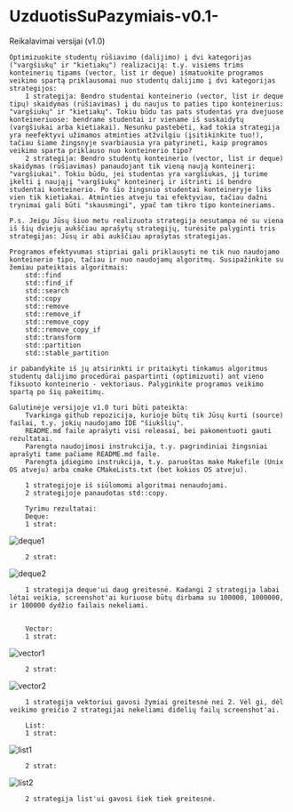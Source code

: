 # UzduotisSuPazymiais-v0.1-
Reikalavimai versijai (v1.0)

    Optimizuokite studentų rūšiavimo (dalijimo) į dvi kategorijas ("vargšiukų" ir "kietiakų") realizaciją: t.y. visiems trims konteinerių tipams (vector, list ir deque) išmatuokite programos veikimo spartą priklausomai nuo studentų dalijimo į dvi kategorijas strategijos:
        1 strategija: Bendro studentai konteinerio (vector, list ir deque tipų) skaidymas (rūšiavimas) į du naujus to paties tipo konteinerius: "vargšiukų" ir "kietiakų". Tokiu būdu tas pats studentas yra dvejuose konteineriuose: bendrame studentai ir viename iš suskaidytų (vargšiukai arba kietiakai). Nesunku pastebėti, kad tokia strategija yra neefektyvi užimamos atminties atžvilgiu (įsitikinkite tuo!), tačiau šiame žingsnyje svarbiausia yra patyrinėti, kaip programos veikimo sparta priklauso nuo konteinerio tipo?
        2 strategija: Bendro studentų konteinerio (vector, list ir deque) skaidymas (rūšiavimas) panaudojant tik vieną naują konteinerį: "vargšiukai". Tokiu būdu, jei studentas yra vargšiukas, jį turime įkelti į naująjį "vargšiukų" konteinerį ir ištrinti iš bendro studentai konteinerio. Po šio žingsnio studentai konteineryje liks vien tik kietiakai. Atminties atveju tai efektyviau, tačiau dažni trynimai gali būti "skausmingi", ypač tam tikro tipo konteineriams.

    P.s. Jeigu Jūsų šiuo metu realizuota strategija nesutampa nė su viena iš šių dviejų aukščiau aprašytų strategijų, turėsite palyginti tris strategijas: Jūsų ir abi aukščiau aprašytas strategijas.

    Programos efektyvumas stipriai gali priklausyti ne tik nuo naudojamo konteinerio tipo, tačiau ir nuo naudojamų algoritmų. Susipažinkite su žemiau pateiktais algoritmais:
        std::find
        std::find_if
        std::search
        std::copy
        std::remove
        std::remove_if
        std::remove_copy
        std::remove_copy_if
        std::transform
        std::partition
        std::stable_partition

    ir pabandykite iš jų atsirinkti ir pritaikyti tinkamus algoritmus studentų dalijimo procedūrai paspartinti (optimizuoti) ant vieno fiksuoto konteinerio - vektoriaus. Palyginkite programos veikimo spartą po šių pakeitimų.

    Galutinėje versijoje v1.0 turi būti pateikta:
        Tvarkinga github repozicija, kurioje būtų tik Jūsų kurti (source) failai, t.y. jokių naudojamo IDE "šiukšlių".
        README.md faile aprašyti visi releasai, bei pakomentuoti gauti rezultatai.
        Parengta naudojimosi instrukcija, t.y. pagrindiniai žingsniai aprašyti tame pačiame README.md faile.
        Parengta įdiegimo instrukcija, t.y. paruoštas make Makefile (Unix OS atveju) arba cmake CMakeLists.txt (bet kokios OS atveju).
        
        1 strategijoje iš siūlomomi algoritmai nenaudojami.
        2 strategijoje panaudotas std::copy.
        
        Tyrimu rezultatai:
        Deque:
        1 strat:
   ![deque1](https://user-images.githubusercontent.com/78845735/117927486-f19f7d80-b302-11eb-8072-bcd00deaf2dc.png)
   
        2 strat:
   ![deque2](https://user-images.githubusercontent.com/78845735/117927617-1bf13b00-b303-11eb-816c-acdb38db5619.png)
        
        1 strategija deque'ui daug greitesnė. Kadangi 2 strategija labai lėtai veikia, screenshot'ai kuriuose būtų dirbama su 100000, 1000000, ir 100000 dydžio failais nekeliami.

        
        Vector:
        1 strat:
   ![vector1](https://user-images.githubusercontent.com/78845735/117928205-e436c300-b303-11eb-9abe-6bd22e079000.png)
        
        2 strat:
   ![vector2](https://user-images.githubusercontent.com/78845735/117928239-ef89ee80-b303-11eb-89bb-3df77cf5caef.png)
        
        1 strategija vektoriui gavosi žymiai greitesnė nei 2. Vėl gi, dėl veikimo greičio 2 strategijai nekeliami didelių failų screenshot'ai.
        
        List:
        1 strat:
   ![list1](https://user-images.githubusercontent.com/78845735/117928561-6921dc80-b304-11eb-9570-1f34d891b12b.png)
   
        2 strat:
   ![list2](https://user-images.githubusercontent.com/78845735/117928589-7343db00-b304-11eb-939c-7f3f515201fe.png)
        
        2 strategija list'ui gavosi šiek tiek greitesnė.


